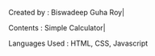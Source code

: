 Created by : Biswadeep Guha Roy|

Contents : Simple Calculator|

Languages Used : HTML, CSS, Javascript
